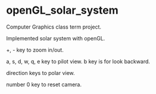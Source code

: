 # openGL_solar_system
Computer Graphics class term project.

Implemented solar system with openGL.

+, - key to zoom in/out.

a, s, d, w, q, e key to pilot view. b key is for look backward.

direction keys to polar view.

number 0 key to reset camera.
